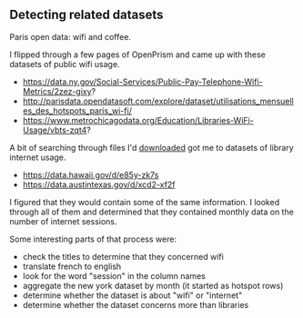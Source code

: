 ## Detecting related datasets




Paris open data: wifi and coffee.


I flipped through a few pages of OpenPrism and came up with these
datasets of public wifi usage.

* https://data.ny.gov/Social-Services/Public-Pay-Telephone-Wifi-Metrics/2zez-gixy?
* http://parisdata.opendatasoft.com/explore/dataset/utilisations_mensuelles_des_hotspots_paris_wi-fi/
* https://www.metrochicagodata.org/Education/Libraries-WiFi-Usage/vbts-zqt4?

A bit of searching through files I'd [downloaded]() got me to datasets
of library internet usage.

* https://data.hawaii.gov/d/e85y-zk7s 
* https://data.austintexas.gov/d/xcd2-xf2f

I figured that they would contain some of the same information.
I looked through all of them and determined that they contained
monthly data on the number of internet sessions.

Some interesting parts of that process were:

* check the titles to determine that they concerned wifi
* translate french to english
* look for the word "session" in the column names
* aggregate the new york dataset by month (it started as hotspot rows)
* determine whether the dataset is about "wifi" or "internet"
* determine whether the dataset concerns more than libraries
